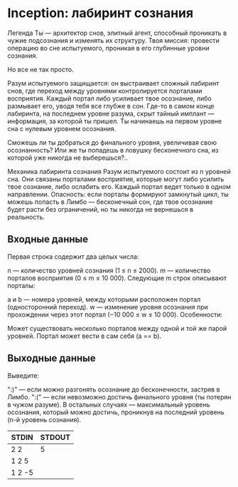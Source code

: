 # Inception: лабиринт сознания
Легенда
Ты — архитектор снов, элитный агент, способный проникать в чужие подсознания и изменять их структуру.
Твоя миссия: провести операцию во сне испытуемого, проникая в его глубинные уровни сознания.

Но все не так просто.

Разум испытуемого защищается: он выстраивает сложный лабиринт снов, где переход между уровнями контролируется порталами восприятия.
Каждый портал либо усиливает твое осознание, либо размывает его, уводя тебя все глубже в сон.
Где-то в самом конце лабиринта, на последнем уровне разума, скрыт тайный имплант — информация, за которой ты пришел.
Ты начинаешь на первом уровне сна с нулевым уровнем осознания.

Сможешь ли ты добраться до финального уровня, увеличивая свою осознанность? Или же ты попадешь в ловушку бесконечного сна, из которой уже никогда не выберешься?..

Механика лабиринта сознания
Разум испытуемого состоит из n уровней сна.
Они связаны порталами восприятия, которые могут либо усилить твое сознание, либо ослабить его.
Каждый портал ведет только в одном направлении.
Опасность: если порталы формируют замкнутый цикл, ты можешь попасть в Лимбо — бесконечный сон, где твое осознание будет расти без ограничений, но ты никогда не вернешься в реальность.

## Входные данные

Первая строка содержит два целых числа:

n — количество уровней сознания (1 ≤ n ≤ 2000).
m — количество порталов восприятия (0 ≤ m ≤ 10 000).
Следующие m строк описывают порталы:

a и b — номера уровней, между которыми расположен портал (односторонний переход).
w — изменение уровня осознания при прохождении через этот портал (−10 000 ≤ w ≤ 10 000).
Особенности:

Может существовать несколько порталов между одной и той же парой уровней.
Портал может вести в сам себя (a == b).

## Выходные данные

Выведите:

":)" — если можно разгонять осознание до бесконечности, застряв в Лимбо.
":(" — если невозможно достичь финального уровня (ты потерян в чужом разуме).
В остальных случаях — максимальный уровень осознания, который можно достичь, проникнув на последний уровень (n-й уровень сознания).

|STDIN|STDOUT|
|-----|------|
|2 2|5|
|1 2 5||
|1 2 -5||